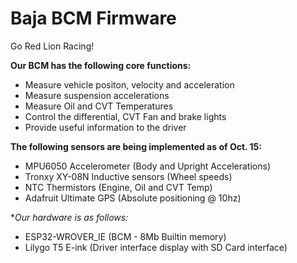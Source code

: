 # Baja BCM Firmware

Go Red Lion Racing!

**Our BCM has the following core functions:**
- Measure vehicle positon, velocity and acceleration
- Measure suspension accelerations
- Measure Oil and CVT Temperatures
- Control the differential, CVT Fan and brake lights
- Provide useful information to the driver

**The following sensors are being implemented as of Oct. 15:**
- MPU6050 Accelerometer (Body and Upright Accelerations)
- Tronxy XY-08N Inductive sensors (Wheel speeds)
- NTC Thermistors (Engine, Oil and CVT Temp)
- Adafruit Ultimate GPS (Absolute positioning @ 10hz)

**Our hardware is as follows:*
- ESP32-WROVER_IE (BCM - 8Mb Builtin memory)
- Lilygo T5 E-ink (Driver interface display with SD Card interface)
